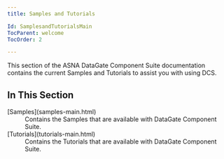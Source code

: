 ```yaml
---
title: Samples and Tutorials

Id: SamplesandTutorialsMain
TocParent: welcome
TocOrder: 2

---
```


This section of the ASNA DataGate Component Suite documentation contains the current Samples and Tutorials to assist you with using DCS.
## In This Section

<dl>
        <dt>
[Samples](samples-main.html)
        </dt>
        <dd>Contains the Samples that are available with DataGate Component Suite. </dd>
        <dt>
[Tutorials](tutorials-main.html)
        </dt>
        <dd>Contains the Tutorials that are available with DataGate Component Suite.</dd>
</dl>

